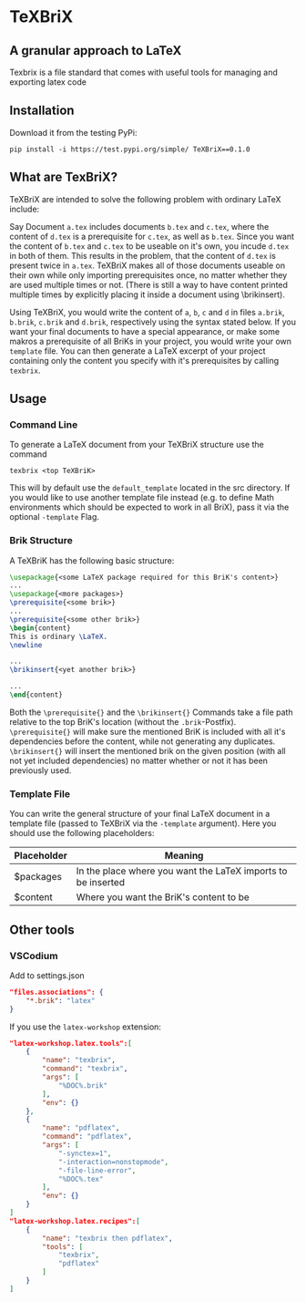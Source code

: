 TeXBriX
=======
A granular approach to LaTeX
----------------------------

Texbrix is a file standard that comes with useful tools for managing and exporting latex code

Installation
------------

Download it from the testing PyPi:

```shell
pip install -i https://test.pypi.org/simple/ TeXBriX==0.1.0
```

What are TexBriX?
-----------------

TeXBriX are intended to solve the following problem with ordinary LaTeX include:

Say Document `a.tex` includes documents `b.tex` and `c.tex`, where the content of `d.tex` is a prerequisite for `c.tex`, as well as `b.tex`.
Since you want the content of `b.tex` and `c.tex` to be useable on it's own, you incude `d.tex` in both of them. This results in the problem, that the content of `d.tex` is present twice in `a.tex`. TeXBriX makes all of those documents useable on their own while only importing prerequisites once, no matter whether they are used multiple times or not. (There is still a way to have content printed multiple times by explicitly placing it inside a document using \brikinsert).

Using TeXBriX, you would write the content of `a`, `b`, `c` and `d` in files `a.brik`, `b.brik`, `c.brik` and `d.brik`, respectively using the syntax stated below. If you want your final documents to have a special appearance, or make some makros a prerequisite of all BriKs in your project, you would write your own `template` file. You can then generate a LaTeX excerpt of your project containing only the content you specify with it's prerequisites by calling `texbrix`.

Usage
-----
### Command Line

To generate a LaTeX document from your TeXBriX structure use the command

```
texbrix <top TeXBriK>
```

This will by default use the `default_template` located in the src directory. If you would like to use another
template file instead (e.g. to define Math environments which should be expected to work in all BriX),
pass it via the optional `-template` Flag.

### Brik Structure
A TeXBriK has the following basic structure:
```LaTeX
\usepackage{<some LaTeX package required for this BriK's content>}
...
\usepackage{<more packages>}
\prerequisite{<some brik>}
...
\prerequisite{<some other brik>}
\begin{content}
This is ordinary \LaTeX.
\newline

...
\brikinsert{<yet another brik>}

...
\end{content}

```

Both the `\prerequisite{}` and the `\brikinsert{}` Commands take a file path relative to the top BriK's
location (without the `.brik`-Postfix).
`\prerequisite{}` will make sure the mentioned BriK is included with all it's dependencies before the content, while
not generating any duplicates.
`\brikinsert{}` will insert the mentioned brik on the given position (with all not yet included dependencies) no matter whether
or not it has been previously used.

### Template File
You can write the general structure of your final LaTeX document in a template file (passed to TeXBriX via the `-template` argument).
Here you should use the following placeholders:

| Placeholder | Meaning |
| ----------- | ------- |
| $packages   | In the place where you want the LaTeX imports to be inserted |
| $content    | Where you want the BriK's content to be |


Other tools
---------------------------
### VSCodium
Add to settings.json

```json
"files.associations": {
	"*.brik": "latex"
}
```
If you use the `latex-workshop` extension:
```json
"latex-workshop.latex.tools":[
	{
		"name": "texbrix",
		"command": "texbrix",
		"args": [
			"%DOC%.brik"
		],
		"env": {}
	},
	{
		"name": "pdflatex",
		"command": "pdflatex",
		"args": [
			"-synctex=1",
			"-interaction=nonstopmode",
			"-file-line-error",
			"%DOC%.tex"
		],
		"env": {}
	}
]
"latex-workshop.latex.recipes":[
	{
		"name": "texbrix then pdflatex",
		"tools": [
			"texbrix",
			"pdflatex"
		]
	}
]

```
